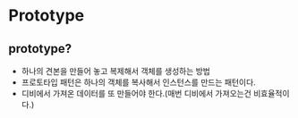 # Prototype

## prototype?
* 하나의 견본을 만들어 놓고 복제해서 객체를 생성하는 방법
* 프로토타입 패턴은 하나의 객체를 복사해서 인스턴스를 만드는 패턴이다.
* 디비에서 가져온 데이터를 또 만들어야 한다.(매번 디비에서 가져오는건 비효율적이다.)

